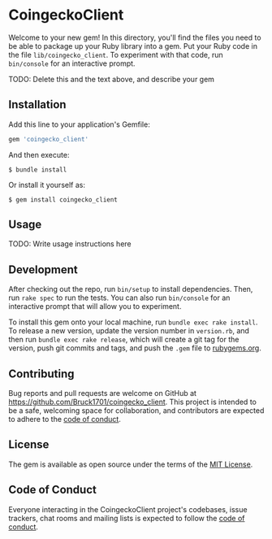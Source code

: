 # CoingeckoClient

Welcome to your new gem! In this directory, you'll find the files you need to be able to package up your Ruby library into a gem. Put your Ruby code in the file `lib/coingecko_client`. To experiment with that code, run `bin/console` for an interactive prompt.

TODO: Delete this and the text above, and describe your gem

## Installation

Add this line to your application's Gemfile:

```ruby
gem 'coingecko_client'
```

And then execute:

    $ bundle install

Or install it yourself as:

    $ gem install coingecko_client

## Usage

TODO: Write usage instructions here

## Development

After checking out the repo, run `bin/setup` to install dependencies. Then, run `rake spec` to run the tests. You can also run `bin/console` for an interactive prompt that will allow you to experiment.

To install this gem onto your local machine, run `bundle exec rake install`. To release a new version, update the version number in `version.rb`, and then run `bundle exec rake release`, which will create a git tag for the version, push git commits and tags, and push the `.gem` file to [rubygems.org](https://rubygems.org).

## Contributing

Bug reports and pull requests are welcome on GitHub at https://github.com/Bruck1701/coingecko_client. This project is intended to be a safe, welcoming space for collaboration, and contributors are expected to adhere to the [code of conduct](https://github.com/Bruck1701/coingecko_client/blob/master/CODE_OF_CONDUCT.md).


## License

The gem is available as open source under the terms of the [MIT License](https://opensource.org/licenses/MIT).

## Code of Conduct

Everyone interacting in the CoingeckoClient project's codebases, issue trackers, chat rooms and mailing lists is expected to follow the [code of conduct](https://github.com/Bruck1701/coingecko_client/blob/master/CODE_OF_CONDUCT.md).
